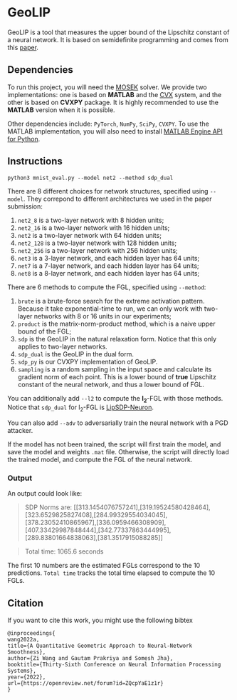 # GeoLIP
GeoLIP is a tool that measures the upper bound of the Lipschitz constant of a neural network. It is based on semidefinite programming and comes from this [paper](https://arxiv.org/abs/2203.01212).

## Dependencies
To run this project, you will need the [MOSEK](https://www.mosek.com/) solver. We provide two implementations: one is based on **MATLAB** and the [CVX](http://cvxr.com/cvx/) system, and the other is based on **CVXPY** package. It is highly recommended to use the **MATLAB** version when it is possible.

Other dependencies include: `PyTorch`, `NumPy`, `SciPy`, `CVXPY`. To use the MATLAB implementation, you will also need to install [MATLAB Engine API for Python](https://www.mathworks.com/help/matlab/matlab-engine-for-python.html).

## Instructions
`python3 mnist_eval.py --model net2 --method sdp_dual`

There are 8 different choices for network structures, specified using `--model`. They correpond to different architectures we used in the paper submission:
1. `net2_8` is a two-layer network with 8 hidden units;
2. `net2_16` is a two-layer network with 16 hidden units;
3. `net2` is a two-layer network with 64 hidden units;
4. `net2_128` is a two-layer network with 128 hidden units;
5. `net2_256` is a two-layer network with 256 hidden units;
6. `net3` is a 3-layer network, and each hidden layer has 64 units;
7. `net7` is a 7-layer network, and each hidden layer has 64 units;
8. `net8` is a 8-layer network, and each hidden layer has 64 units;


There are 6 methods to compute the FGL, specified using `--method`:
1. `brute` is a brute-force search for the extreme activation pattern. Because it take exponential-time to run, we can only work with two-layer networks with 8 or 16 units in our experiments;
2. `product` is the matrix-norm-product method, which is a naive upper bound of the FGL;
3. `sdp` is the GeoLIP in the natural relaxation form. Notice that this only applies to two-layer networks.
4. `sdp_dual` is the GeoLIP in the dual form.
5. `sdp_py` is our CVXPY implementation of GeoLIP.
6. `sampling` is a random sampling in the input space and calculate its gradient norm of each point. This is a lower bound of **true** Lipschitz constant of the neural network, and thus a lower bound of FGL.

You can additionally add `--l2` to compute the **l<sub>2</sub>**-FGL with those methods. Notice that `sdp_dual` for l<sub>2</sub>-FGL is [LipSDP-Neuron](https://github.com/arobey1/LipSDP).

You can also add `--adv` to adversarially train the neural network with a PGD attacker.

If the model has not been trained, the script will first train the model, and save the model and weights `.mat` file. Otherwise, the script will directly load the trained model, and compute the FGL of the neural network.

### Output
An output could look like:


> SDP Norms are: [[313.1454076757241],[319.19524580428464],[323.6529825827408],[284.99329554034045],[378.23052410865967],[336.0959466308909],[407.33429987848444],[342.77337863444995],[289.83801664838063],[381.3517915088285]]

> Total time: 1065.6 seconds

The first 10 numbers are the estimated FGLs correspond to the 10 predictions. `Total time` tracks the total time elapsed to compute the 10 FGLs.

## Citation
If you want to cite this work, you might use the following bibtex
```
@inproceedings{
wang2022a,
title={A Quantitative Geometric Approach to Neural-Network Smoothness},
author={Zi Wang and Gautam Prakriya and Somesh Jha},
booktitle={Thirty-Sixth Conference on Neural Information Processing Systems},
year={2022},
url={https://openreview.net/forum?id=ZQcpYaE1z1r}
}
```
